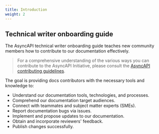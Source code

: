 ```yaml
---
title: Introduction
weight: 2
---
```

## Technical writer onboarding guide

The AsyncAPI technical writer onboarding guide teaches new community members how to contribute to our documentation effectively. 

> For a comprehensive understanding of the various ways you can contribute to the AsyncAPI Initiative, please consult the [AsyncAPI contributing guidelines](../../CONTRIBUTING.md).

The goal is providing docs contributors with the necessary tools and knowledge to:

* Understand our documentation tools, technologies, and processes.
* Comprehend our documentation target audiences.
* Connect with teammates and subject matter experts (SMEs).
* Report documentation bugs via issues.
* Implement and propose updates to our documentation.
* Obtain and incorporate reviewers' feedback.
* Publish changes successfully.
